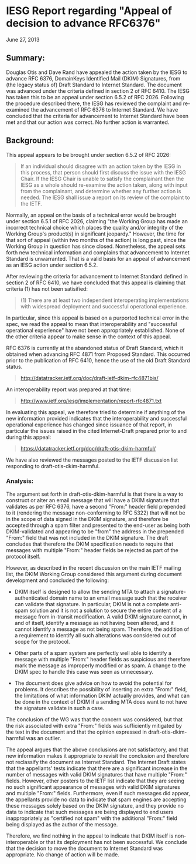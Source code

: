  
# IESG Report regarding "Appeal of decision to advance RFC6376"

June 27, 2013

## Summary:

Douglas Otis and Dave Rand have appealed the action taken by the IESG to 
 advance RFC 6376, DomainKeys Identified Mail (DKIM) Signatures, from 
 (the legacy status of) Draft Standard to Internet Standard. The document 
 was advanced under the criteria defined in section 2 of RFC 6410. The 
 IESG has taken this to be an appeal under section 6.5.2 of RFC 2026. 
 Following the procedure described there, the IESG has reviewed the 
 complaint and re-examined the advancement of RFC 6376 to Internet 
 Standard. We have concluded that the criteria for advancement to 
 Internet Standard have been met and that our action was correct. No 
 further action is warranted.

## Background:

This appeal appears to be brought under section 6.5.2 of RFC 2026:

> If an individual should disagree with an action taken by the IESG in this process, that person should first discuss the issue with the IESG Chair. If the IESG Chair is unable to satisfy the complainant then the IESG as a whole should re-examine the action taken, along with input from the complainant, and determine whether any further action is needed. The IESG shall issue a report on its review of the complaint to the IETF.

Normally, an appeal on the basis of a technical error would be brought 
 under section 6.5.1 of RFC 2026, claiming "the Working Group has made an 
 incorrect technical choice which places the quality and/or integrity of 
 the Working Group's product(s) in significant jeopardy." However, the 
 time for that sort of appeal (within two months of the action) is long 
 past, since the Working Group in question has since closed. Nonetheless, 
 the appeal sets forth new technical information and complains that 
 advancement to Internet Standard is unwarranted. That is a valid basis 
 for an appeal of advancement as an IESG action under section 6.5.2.  

After reviewing the criteria for advancement to Internet Standard 
 defined in section 2 of RFC 6410, we have concluded that this appeal is 
 claiming that criteria (1) has not been satisified:

> (1) There are at least two independent interoperating implementations with widespread deployment and successful operational experience.
> 
> 
> 


In particular, since this appeal is based on a purported technical error 
 in the spec, we read the appeal to mean that interoperability and "successful operational experience" have not been appropriately 
 established. None of the other criteria appear to make sense in the 
 context of this appeal.


RFC 6376 is currently at the abandoned status of Draft Standard, which 
 it obtained when advancing RFC 4871 from Proposed Standard. This 
 occurred prior to the publication of RFC 6410, hence the use of the old 
 Draft Standard status.



> 
> <http://datatracker.ietf.org/doc/draft-ietf-dkim-rfc4871bis/>
> 
> 
> 


An interoperability report was prepared at that time:



> 
> <http://www.ietf.org/iesg/implementation/report-rfc4871.txt>
> 
> 
> 


In evaluating this appeal, we therefore tried to determine if anything 
 of the new information provided indicates that the interoperability and 
 successful operational experience has changed since issuance of that 
 report, in particular the issues raised in the cited Internet-Draft 
 prepared prior to and during this appeal:



> 
> <https://datatracker.ietf.org/doc/draft-otis-dkim-harmful/>
> 
> 
> 


We have also reviewed the messages posted to the IETF discussion list 
 responding to draft-otis-dkim-harmful.


### Analysis:


The argument set forth in draft-otis-dkim-harmful is that there is a way 
 to construct or alter an email message that will have a DKIM signature 
 that validates as per RFC 6376, have a second "From:" header field 
 prepended to it (rendering the message non-conforming to RFC 5322) that 
 will not be in the scope of data signed in the DKIM signature, and 
 therefore be accepted through a spam filter and presented to the 
 end-user as being both DKIM-validated and appearing to be "from" the 
 address in the prepended "From:" field that was not included in the DKIM 
 signature. The draft concludes that therefore the DKIM specification 
 needs to require that messages with multiple "From:" header fields be 
 rejected as part of the protocol itself.  

  

 However, as described in the recent discussion on the main IETF mailing 
 list, the DKIM Working Group considered this argument during document 
 development and concluded the following:  

  

 - DKIM itself is designed to allow the sending MTA to attach a 
 signature-authenticated domain name to an email message such that the 
 receiver can validate that signature. In particular, DKIM is not a 
 complete anti-spam solution and it is not a solution to secure the 
 entire content of a message from in-transit modification. A valid DKIM 
 signature cannot, in and of itself, identify a message as not having 
 been altered, and it cannot identify a message as not being spam. 
 Therefore, the addition of a requirement to identify all such 
 alterations was considered out of scope for the protocol.  

  

 - Other parts of a spam system are perfectly well able to identify a 
 message with multiple "From:" header fields as suspicious and therefore 
 mark the message as improperly modified or as spam. A change to the DKIM 
 spec to handle this case was seen as unnecessary.  

  

 - The document does give advice on how to avoid the potential for 
 problems. It describes the possibility of inserting an extra "From:" field, the limitations of what information DKIM actually provides, and 
 what can be done in the context of DKIM if a sending MTA does want to 
 not have the signature validate in such a case.  

  

 The conclusion of the WG was that the concern was considered, but that 
 the risk associated with extra "From:" fields was sufficiently mitigated 
 by the text in the document and that the opinion expressed in 
 draft-otis-dkim-harmful was an outlier.  

  

 The appeal argues that the above conclusions are not satisfactory, and 
 that new information makes it appropriate to revisit the conclusion and 
 therefore not reclassify the document as Internet Standard. The Internet 
 Draft states that the appellants' tests indicate that there are a 
 significant increase in the number of messages with valid DKIM 
 signatures that have multiple "From:" fields. However, other posters to 
 the IETF list indicate that they are seeing no such significant 
 appearance of messages with valid DKIM signatures and multiple "From:" fields. Furthermore, even if such messages did appear, the appellants 
 provide no data to indicate that spam engines are accepting these 
 messages solely based on the DKIM signature, and they provide no data to 
 indicate that such messages are being displayed to end users 
 inappropriately as "certified not spam" with the additional "From:" field being displayed as the author of the message.  

  

 Therefore, we find nothing in the appeal to indicate that DKIM itself is 
 non-interoperable or that its deployment has not been successful. We 
 conclude that the decision to move the document to Internet Standard was 
 appropriate. No change of action will be made.


 

